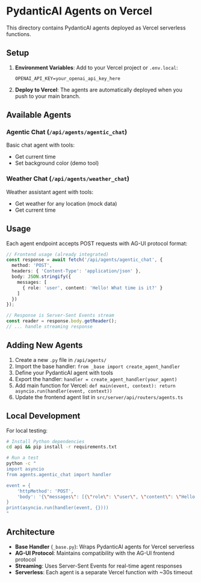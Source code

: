 # PydanticAI Agents on Vercel

This directory contains PydanticAI agents deployed as Vercel serverless functions.

## Setup

1. **Environment Variables**: Add to your Vercel project or `.env.local`:
   ```
   OPENAI_API_KEY=your_openai_api_key_here
   ```

2. **Deploy to Vercel**: The agents are automatically deployed when you push to your main branch.

## Available Agents

### Agentic Chat (`/api/agents/agentic_chat`)
Basic chat agent with tools:
- Get current time
- Set background color (demo tool)

### Weather Chat (`/api/agents/weather_chat`)
Weather assistant agent with tools:
- Get weather for any location (mock data)
- Get current time

## Usage

Each agent endpoint accepts POST requests with AG-UI protocol format:

```typescript
// Frontend usage (already integrated)
const response = await fetch('/api/agents/agentic_chat', {
  method: 'POST',
  headers: { 'Content-Type': 'application/json' },
  body: JSON.stringify({
    messages: [
      { role: 'user', content: 'Hello! What time is it?' }
    ]
  })
});

// Response is Server-Sent Events stream
const reader = response.body.getReader();
// ... handle streaming response
```

## Adding New Agents

1. Create a new `.py` file in `/api/agents/`
2. Import the base handler: `from _base import create_agent_handler`
3. Define your PydanticAI agent with tools
4. Export the handler: `handler = create_agent_handler(your_agent)`
5. Add main function for Vercel: `def main(event, context): return asyncio.run(handler(event, context))`
6. Update the frontend agent list in `src/server/api/routers/agents.ts`

## Local Development

For local testing:
```bash
# Install Python dependencies
cd api && pip install -r requirements.txt

# Run a test
python -c "
import asyncio
from agents.agentic_chat import handler

event = {
    'httpMethod': 'POST',
    'body': '{\"messages\": [{\"role\": \"user\", \"content\": \"Hello!\"}]}'
}
print(asyncio.run(handler(event, {})))
"
```

## Architecture

- **Base Handler** (`_base.py`): Wraps PydanticAI agents for Vercel serverless
- **AG-UI Protocol**: Maintains compatibility with the AG-UI frontend protocol
- **Streaming**: Uses Server-Sent Events for real-time agent responses
- **Serverless**: Each agent is a separate Vercel function with ~30s timeout